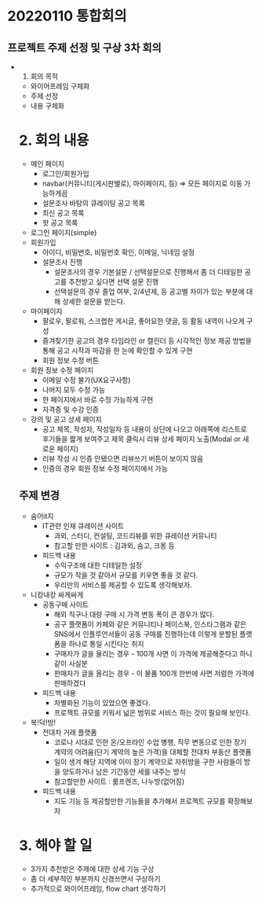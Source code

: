 # 20220110 통합회의

## 프로젝트 주제 선정 및 구상 3차 회의

- 1. 회의 목적

  - 와이어프레임 구체화
  - 주제 선정
  - 내용 구체화

  # 2. 회의 내용

  - 메인 페이지
    - 로그인/회원가입
    - navbar(커뮤니티(게시판별로), 마이페이지, 등) ⇒ 모든 페이지로 이동 가능하게끔
    - 설문조사 바탕의 큐레이팅 공고 목록
    - 최신 공고 목록
    - 핫 공고 목록
  - 로그인 페이지(simple)
  - 회원가입
    - 아이디, 비밀번호, 비밀번호 확인, 이메일, 닉네임 설정
    - 설문조사 진행
      - 설문조사의 경우 기본설문 / 선택설문으로 진행해서 좀 더 디테일한 공고를 추천받고 싶다면 선택 설문 진행
      - 선택설문의 경우 졸업 여부, 2/4년제, 등 공고별 차이가 있는 부분에 대해 상세한 설문을 받는다.
  - 마이페이지
    - 팔로우, 팔로워, 스크랩한 게시글, 좋아요한 댓글, 등 활동 내역이 나오게 구성
    - 즐겨찾기한 공고의 경우 타임라인 or 캘린더 등 시각적인 정보 제공 방법을 통해 공고 시작과 마감을 한 눈에 확인할 수 있게 구현
    - 회원 정보 수정 버튼
  - 회원 정보 수정 페이지
    - 이메일 수정 불가(UX요구사항)
    - 나머지 모두 수정 가능
    - 한 페이지에서 바로 수정 가능하게 구현
    - 자격증 및 수강 인증
  - 강의 및 공고 상세 페이지
    - 공고 제목, 작성자, 작성일자 등 내용이 상단에 나오고 아래쪽에 리스트로 후기들을 짧게 보여주고 제목 클릭시 리뷰 상세 페이지 노출(Modal or 새로운 페이지)
    - 리뷰 작성 시 인증 안됐으면 리뷰쓰기 버튼이 보이지 않음
    - 인증의 경우 회원 정보 수정 페이지에서 가능

  ## 주제 변경

  - 숨어it지
    - IT관련 인재 큐레이션 사이트
      - 과외, 스터디, 컨설팅, 코드리뷰를 위한 큐레이션 커뮤니티
      - 참고할 만한 사이트 : 김과외, 숨고, 크몽 등
    - 피드백 내용
      - 수익구조에 대한 디테일한 설정
      - 규모가 작을 것 같아서 규모를 키우면 좋을 것 같다.
      - 우리만의 서비스를 제공할 수 있도록 생각해보자.
  - 니캉내캉 싸게싸게
    - 공동구매 사이트
      - 해외 직구나 대량 구매 시 가격 변동 폭이 큰 경우가 많다.
      - 공구 플랫폼이 카페와 같은 커뮤니티나 페이스북, 인스타그램과 같은 SNS에서 인플루언서들이 공동 구매를 진행하는데 이렇게 분할된 플랫폼을 하나로 통일 시킨다는 취지
      - 구매자가 글을 올리는 경우 - 100개 사면 이 가격에 제공해준다고 하니 같이 사실분
      - 판매자가 글을 올리는 경우 - 이 물품 100개 한번에 사면 저렴한 가격에 판매하겠다
    - 피드백 내용
      - 차별화된 기능이 있었으면 좋겠다.
      - 프로젝트 규모를 키워서 넓은 범위로 서비스 하는 것이 필요해 보인다.
  - 복!덕!방!
    - 전대차 거래 플랫폼
      - 코로나 시대로 인한 온/오프라인 수업 병행, 직무 변동으로 인한 장기 계약의 어려움(단기 계약의 높은 가격)을 대체할 전대차 부동산 플랫폼
      - 일이 생겨 해당 지역에 이미 장기 계약으로 자취방을 구한 사람들이 방을 양도하거나 남은 기간동안 세를 내주는 방식
      - 참고할만한 사이트 : 룸프렌즈, 나누방(없어짐)
    - 피드백 내용
      - 지도 기능 등 제공할만한 기능들을 추가해서 프로젝트 규모를 확장해보자

  # 3. 해야 할 일

  - 3가지 추천받은 주제에 대한 상세 기능 구상
  - 좀 더 세부적인 부분까지 신경쓰면서 구상하기
  - 추가적으로 와이어프레임, flow chart 생각하기
